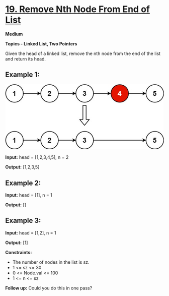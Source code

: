 <h1><a href="https://leetcode.com/problems/remove-nth-node-from-end-of-list/description/">19. Remove Nth Node From End of List</a></h1>
<p><strong>Medium</strong></p>
<p><strong>Topics - Linked List, Two Pointers</strong></p>

<p>Given the head of a linked list, remove the nth node from the end of the list and return its head.</p>



<h2>Example 1:</h2>

![Alt text](remove_ex1.jpg)

<p><strong>Input:</strong> head = [1,2,3,4,5], n = 2</p>
<p><strong>Output:</strong> [1,2,3,5]</p>

<h2>Example 2:</h2>

<p><strong>Input:</strong> head = [1], n = 1</p>
<p><strong>Output:</strong> []</p>

<h2>Example 3:</h2>

<p><strong>Input:</strong> head = [1,2], n = 1</p>
<p><strong>Output:</strong> [1]</p>

<p><strong>Constraints:</strong></p>

<ul>
	<li>The number of nodes in the list is sz.</li>
	<li>1 <= sz <= 30</li>
	<li>0 <= Node.val <= 100</li>
	<li>1 <= n <= sz</li>
</ul>

<p><strong>Follow up:</strong> Could you do this in one pass?</p>
